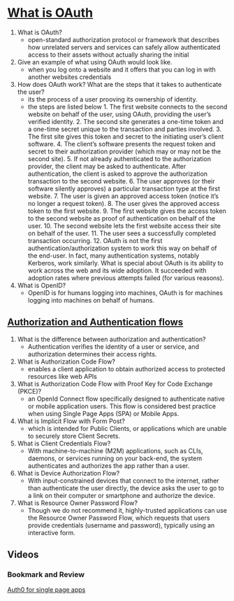 # [What is OAuth](https://www.csoonline.com/article/3216404/what-is-oauth-how-the-open-authorization-framework-works.html)

1. What is OAuth?
      * open-standard authorization protocol or framework that describes how unrelated servers and services can safely allow authenticated access to their assets without actually sharing the initial
2. Give an example of what using OAuth would look like.
      * when you log onto a website and it offers that you can log in with another websites credentials
3. How does OAuth work? What are the steps that it takes to authenticate the user?
      * its the process of a user prooving its ownership of identity. 
      * the steps are listed below 
            1. The first website connects to the second website on behalf of the user, using OAuth, providing the user’s verified identity.
            2. The second site generates a one-time token and a one-time secret unique to the transaction and parties involved.
            3. The first site gives this token and secret to the initiating user’s client software.
            4. The client’s software presents the request token and secret to their authorization provider (which may or may not be the second site).
            5. If not already authenticated to the authorization provider, the client may be asked to authenticate. After authentication, the client is asked to approve the authorization transaction to the second website.
            6. The user approves (or their software silently approves) a particular transaction type at the first website.
            7. The user is given an approved access token (notice it’s no longer a request token).
            8. The user gives the approved access token to the first website.
            9. The first website gives the access token to the second website as proof of authentication on behalf of the user.
            10. The second website lets the first website access their site on behalf of the user.
            11. The user sees a successfully completed transaction occurring.
            12. OAuth is not the first authentication/authorization system to work this way on behalf of the end-user. In fact, many authentication systems, notably Kerberos, work similarly. What is special about OAuth is its ability to work across the web and its wide adoption. It succeeded with adoption rates where previous attempts failed (for various reasons).
4. What is OpenID?
      * OpenID is for humans logging into machines, OAuth is for machines logging into machines on behalf of humans.

## [Authorization and Authentication flows](https://auth0.com/docs/flows)

1. What is the difference between authorization and authentication?
      * Authentication verifies the identity of a user or service, and authorization determines their access rights.
2. What is Authorization Code Flow?
      *  enables a client application to obtain authorized access to protected resources like web APIs
3. What is Authorization Code Flow with Proof Key for Code Exchange (PKCE)?
      * an OpenId Connect flow specifically designed to authenticate native or mobile application users. This flow is considered best practice when using Single Page Apps (SPA) or Mobile Apps.
4. What is Implicit Flow with Form Post?
      *  which is intended for Public Clients, or applications which are unable to securely store Client Secrets.
5. What is Client Credentials Flow?
      * With machine-to-machine (M2M) applications, such as CLIs, daemons, or services running on your back-end, the system authenticates and authorizes the app rather than a user.
6. What is Device Authorization Flow?
      * With input-constrained devices that connect to the internet, rather than authenticate the user directly, the device asks the user to go to a link on their computer or smartphone and authorize the device.
7. What is Resource Owner Password Flow?
      * Though we do not recommend it, highly-trusted applications can use the Resource Owner Password Flow, which requests that users provide credentials (username and password), typically using an interactive form.
## Videos

### Bookmark and Review

[Auth0 for single page apps](https://auth0.com/docs/libraries/auth0-react)